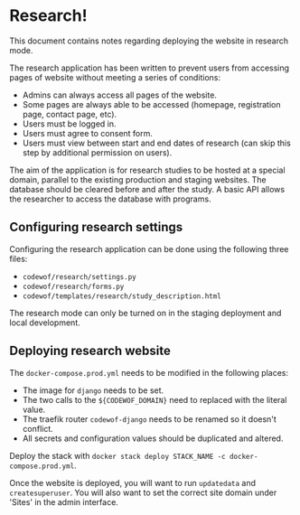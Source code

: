 # Research!

This document contains notes regarding deploying the website in research mode.

The research application has been written to prevent users from accessing pages of website without meeting a series of conditions:

- Admins can always access all pages of the website.
- Some pages are always able to be accessed (homepage, registration page, contact page, etc).
- Users must be logged in.
- Users must agree to consent form.
- Users must view between start and end dates of research (can skip this step by additional permission on users).

The aim of the application is for research studies to be hosted at a special domain, parallel to the existing production and staging websites.
The database should be cleared before and after the study. A basic API allows the researcher to access the database with programs.

## Configuring research settings

Configuring the research application can be done using the following three files:

- `codewof/research/settings.py`
- `codewof/research/forms.py`
- `codewof/templates/research/study_description.html`

The research mode can only be turned on in the staging deployment and local development.

## Deploying research website

The `docker-compose.prod.yml` needs to be modified in the following places:

- The image for `django` needs to be set.
- The two calls to the `${CODEWOF_DOMAIN}` need to replaced with the literal value.
- The traefik router `codewof-django` needs to be renamed so it doesn't conflict.
- All secrets and configuration values should be duplicated and altered.

Deploy the stack with `docker stack deploy STACK_NAME -c docker-compose.prod.yml`.

Once the website is deployed, you will want to run `updatedata` and `createsuperuser`.
You will also want to set the correct site domain under 'Sites' in the admin interface.
